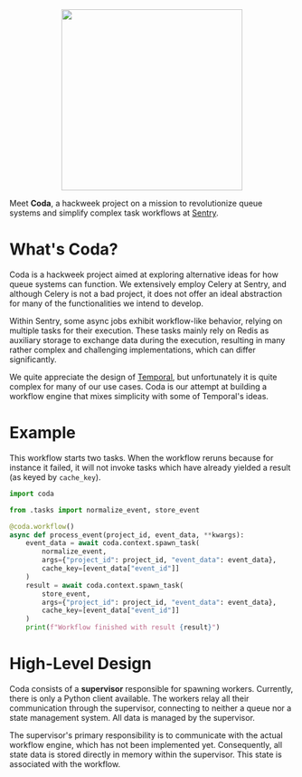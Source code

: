 <div align="center">
  <img src="https://github.com/mitsuhiko/coda/blob/main/assets/logo.png?raw=true" alt="" width=320>
</div>

Meet **Coda**, a hackweek project on a mission to revolutionize queue systems and simplify complex task workflows at [Sentry](https://sentry.io).

# What's Coda?

Coda is a hackweek project aimed at exploring alternative ideas for how queue systems can function. We extensively employ
Celery at Sentry, and although Celery is not a bad project, it does not offer an ideal abstraction for many of the
functionalities we intend to develop.

Within Sentry, some async jobs exhibit workflow-like behavior, relying on multiple tasks for their execution.
These tasks mainly rely on Redis as auxiliary storage to exchange data during the execution, resulting in many
rather complex and challenging implementations, which can differ significantly.

We quite appreciate the design of [Temporal](https://temporal.io/), but unfortunately it is quite complex for many of our
use cases. Coda is our attempt at building a workflow engine that mixes simplicity with some of Temporal's ideas.

# Example

This workflow starts two tasks. When the workflow reruns because for instance it
failed, it will not invoke tasks which have already yielded a result (as keyed by
`cache_key`).

```python
import coda

from .tasks import normalize_event, store_event

@coda.workflow()
async def process_event(project_id, event_data, **kwargs):
    event_data = await coda.context.spawn_task(
        normalize_event,
        args={"project_id": project_id, "event_data": event_data},
        cache_key=[event_data["event_id"]]
    )
    result = await coda.context.spawn_task(
        store_event,
        args={"project_id": project_id, "event_data": event_data},
        cache_key=[event_data["event_id"]]
    )
    print(f"Workflow finished with result {result}")
```

# High-Level Design

Coda consists of a **supervisor** responsible for spawning workers. Currently, there is only a Python client available.
The workers relay all their communication through the supervisor, connecting to neither a queue nor a state management
system. All data is managed by the supervisor.

The supervisor's primary responsibility is to communicate with the actual workflow engine, which has not been
implemented yet. Consequently, all state data is stored directly in memory within the supervisor. This state is
associated with the workflow.
